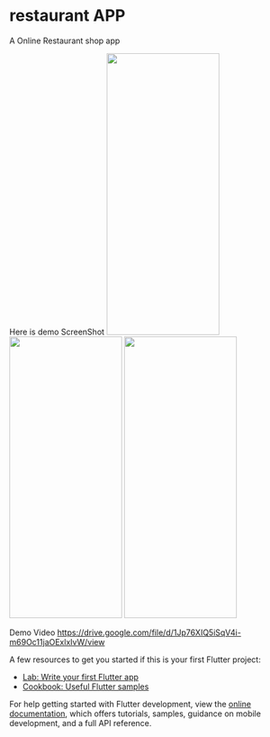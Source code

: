 # restaurant APP

A Online Restaurant shop app

Here is demo
ScreenShot
<img src="https://drive.google.com/uc?export=view&id=1K-5WN8R5SthD3Kye87d50hgpYocgPZ2L" width="200" height="500">
<img src="https://drive.google.com/uc?export=view&id=1JzA7KGGLMYXJ-69TOcZKKHDXGyLx208O" width="200" height="500">
<img src="https://drive.google.com/uc?export=view&id=1JzA7KGGLMYXJ-69TOcZKKHDXGyLx208O" width="200" height="500">

Demo Video
https://drive.google.com/file/d/1Jp76XIQ5iSqV4i-m69Oc11jaOExlxIvW/view

A few resources to get you started if this is your first Flutter project:

- [Lab: Write your first Flutter app](https://docs.flutter.dev/get-started/codelab)
- [Cookbook: Useful Flutter samples](https://docs.flutter.dev/cookbook)

For help getting started with Flutter development, view the
[online documentation](https://docs.flutter.dev/), which offers tutorials,
samples, guidance on mobile development, and a full API reference.
